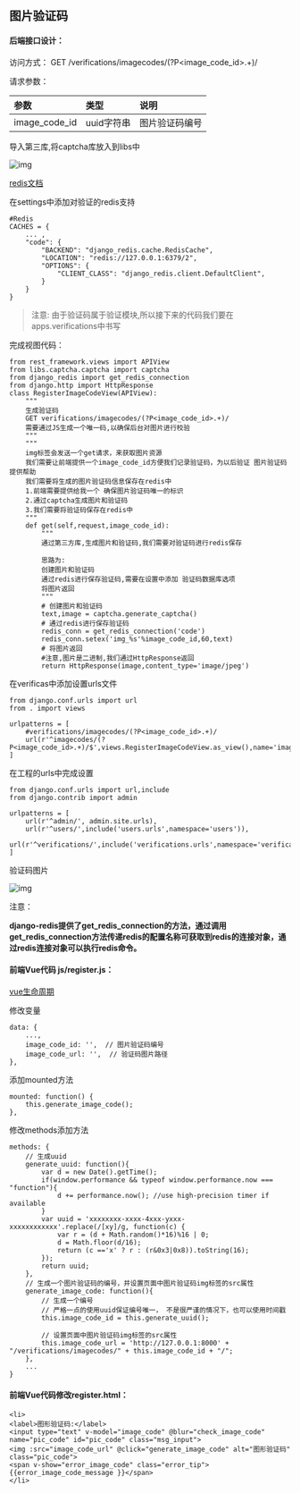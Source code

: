 ## 图片验证码

#### 后端接口设计：

访问方式： GET /verifications/imagecodes/(?P<image_code_id>.+)/

请求参数：

| 参数          | 类型       | 说明           |
| :------------ | :--------- | :------------- |
| image_code_id | uuid字符串 | 图片验证码编号 |

导入第三库,将captcha库放入到libs中

![img](E:\桌面\note\images\captcha_libs.png)

[redis文档](http://redis.cn/)

在settings中添加对验证的redis支持

```
#Redis
CACHES = {
    ... ,
    "code": {
        "BACKEND": "django_redis.cache.RedisCache",
        "LOCATION": "redis://127.0.0.1:6379/2",
        "OPTIONS": {
            "CLIENT_CLASS": "django_redis.client.DefaultClient",
        }
    }
}
```

> 注意: 由于验证码属于验证模块,所以接下来的代码我们要在apps.verifications中书写

完成视图代码：

```
from rest_framework.views import APIView
from libs.captcha.captcha import captcha
from django_redis import get_redis_connection
from django.http import HttpResponse
class RegisterImageCodeView(APIView):
    """
    生成验证码
    GET verifications/imagecodes/(?P<image_code_id>.+)/
    需要通过JS生成一个唯一码,以确保后台对图片进行校验
    """
	"""
	img标签会发送一个get请求，来获取图片资源
	我们需要让前端提供一个image_code_id方便我们记录验证码，为以后验证 图片验证码提供帮助
	我们需要将生成的图片验证码信息保存在redis中
	1.前端需要提供给我一个 确保图片验证码唯一的标识
	2.通过captcha生成图片和验证码
	3.我们需要将验证码保存在redis中
	"""
    def get(self,request,image_code_id):
        """
        通过第三方库,生成图片和验证码,我们需要对验证码进行redis保存

        思路为:
        创建图片和验证码
        通过redis进行保存验证码,需要在设置中添加 验证码数据库选项
        将图片返回
        """
        # 创建图片和验证码
        text,image = captcha.generate_captcha()
        # 通过redis进行保存验证码
        redis_conn = get_redis_connection('code')
        redis_conn.setex('img_%s'%image_code_id,60,text)
        # 将图片返回
        #注意,图片是二进制,我们通过HttpResponse返回
        return HttpResponse(image,content_type='image/jpeg')
```

在verificas中添加设置urls文件

```
from django.conf.urls import url
from . import views

urlpatterns = [
    #verifications/imagecodes/(?P<image_code_id>.+)/
    url(r'^imagecodes/(?P<image_code_id>.+)/$',views.RegisterImageCodeView.as_view(),name='imagecode'),
]
```

在工程的urls中完成设置

```
from django.conf.urls import url,include
from django.contrib import admin

urlpatterns = [
    url(r'^admin/', admin.site.urls),
    url(r'^users/',include('users.urls',namespace='users')),
    url(r'^verifications/',include('verifications.urls',namespace='verifications')),
]
```

验证码图片

![img](E:\桌面\note\images\iamgecode.png)

注意：

**django-redis提供了get_redis_connection的方法，通过调用get_redis_connection方法传递redis的配置名称可获取到redis的连接对象，通过redis连接对象可以执行redis命令。**

#### 前端Vue代码 js/register.js：

[vue生命周期](https://cn.vuejs.org/v2/guide/instance.html#实例生命周期钩子)

修改变量

```
data: {
    ...,
    image_code_id: '',  // 图片验证码编号
    image_code_url: '',  // 验证码图片路径
},
```

添加mounted方法

```
mounted: function() {
    this.generate_image_code();
},
```

修改methods添加方法

```
methods: {
    // 生成uuid
    generate_uuid: function(){
        var d = new Date().getTime();
        if(window.performance && typeof window.performance.now === "function"){
            d += performance.now(); //use high-precision timer if available
        }
        var uuid = 'xxxxxxxx-xxxx-4xxx-yxxx-xxxxxxxxxxxx'.replace(/[xy]/g, function(c) {
            var r = (d + Math.random()*16)%16 | 0;
            d = Math.floor(d/16);
            return (c =='x' ? r : (r&0x3|0x8)).toString(16);
        });
        return uuid;
    },
    // 生成一个图片验证码的编号，并设置页面中图片验证码img标签的src属性
    generate_image_code: function(){
        // 生成一个编号
        // 严格一点的使用uuid保证编号唯一， 不是很严谨的情况下，也可以使用时间戳
        this.image_code_id = this.generate_uuid();

        // 设置页面中图片验证码img标签的src属性
        this.image_code_url = 'http://127.0.0.1:8000' + "/verifications/imagecodes/" + this.image_code_id + "/";
    },
    ...
}
```

#### 前端Vue代码修改register.html：

```
<li>
<label>图形验证码:</label>
<input type="text" v-model="image_code" @blur="check_image_code" name="pic_code" id="pic_code" class="msg_input">
<img :src="image_code_url" @click="generate_image_code" alt="图形验证码" class="pic_code">
<span v-show="error_image_code" class="error_tip">{{error_image_code_message }}</span>
</li>
```